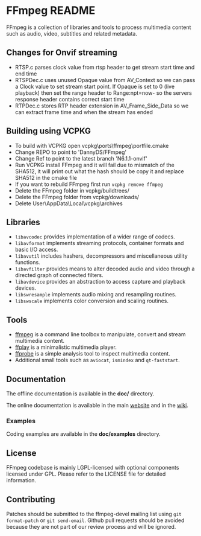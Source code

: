 FFmpeg README
=============

FFmpeg is a collection of libraries and tools to process multimedia content
such as audio, video, subtitles and related metadata.

## Changes for Onvif streaming

* RTSP.c parses clock value from rtsp header to get stream start time and end time
* RTSPDec.c uses unused Opaque value from AV_Context so we can pass a Clock value to set stream start point. If Opaque is set to 0 (live playback) then set the range header to Range:npt=now- so the servers response header contains correct start time
* RTPDec.c stores RTP header extension in AV_Frame_Side_Data so we can extract frame time and when the stream has ended

## Building using VCPKG

* To build with VCPKG open vcpkg\ports\ffmpeg\portfile.cmake
* Change REPO to point to 'DannyDS/FFmpeg'
* Change Ref to point to the latest branch 'N6.1.1-onvif'
* Run VCPKG install FFmpeg and it will fail due to mismatch of the SHA512, it will print out what the hash should be copy it and replace SHA512 in the cmake file
* If you want to rebuild FFmpeg first run `vcpkg remove ffmpeg`
* Delete the FFmpeg folder in vcpkg/buildtrees/
* Delete the FFmpeg folder from vcpkg/downloads/
* Delete User\AppData\Local\vcpkg\archives


## Libraries

* `libavcodec` provides implementation of a wider range of codecs.
* `libavformat` implements streaming protocols, container formats and basic I/O access.
* `libavutil` includes hashers, decompressors and miscellaneous utility functions.
* `libavfilter` provides means to alter decoded audio and video through a directed graph of connected filters.
* `libavdevice` provides an abstraction to access capture and playback devices.
* `libswresample` implements audio mixing and resampling routines.
* `libswscale` implements color conversion and scaling routines.

## Tools

* [ffmpeg](https://ffmpeg.org/ffmpeg.html) is a command line toolbox to
  manipulate, convert and stream multimedia content.
* [ffplay](https://ffmpeg.org/ffplay.html) is a minimalistic multimedia player.
* [ffprobe](https://ffmpeg.org/ffprobe.html) is a simple analysis tool to inspect
  multimedia content.
* Additional small tools such as `aviocat`, `ismindex` and `qt-faststart`.

## Documentation

The offline documentation is available in the **doc/** directory.

The online documentation is available in the main [website](https://ffmpeg.org)
and in the [wiki](https://trac.ffmpeg.org).

### Examples

Coding examples are available in the **doc/examples** directory.

## License

FFmpeg codebase is mainly LGPL-licensed with optional components licensed under
GPL. Please refer to the LICENSE file for detailed information.

## Contributing

Patches should be submitted to the ffmpeg-devel mailing list using
`git format-patch` or `git send-email`. Github pull requests should be
avoided because they are not part of our review process and will be ignored.
